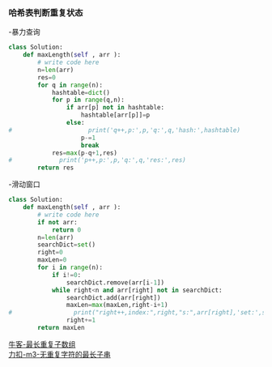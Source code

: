 ### 哈希表判断重复状态
-暴力查询
```python
class Solution:
    def maxLength(self , arr ):
        # write code here
        n=len(arr)
        res=0
        for q in range(n):
            hashtable=dict()
            for p in range(q,n):                
                if arr[p] not in hashtable:
                    hashtable[arr[p]]=p
                else:    
#                     print('q++,p:',p,'q:',q,'hash:',hashtable)
                    p-=1
                    break                    
            res=max(p-q+1,res)
#             print('p++,p:',p,'q:',q,'res:',res)
        return res
```
-滑动窗口
```python
class Solution:
    def maxLength(self , arr ):
        # write code here
        if not arr:
            return 0
        n=len(arr)
        searchDict=set()
        right=0
        maxLen=0
        for i in range(n):
            if i!=0:
                searchDict.remove(arr[i-1])
            while right<n and arr[right] not in searchDict:                  
                searchDict.add(arr[right])  
                maxLen=max(maxLen,right-i+1)
#                 print("right++,index:",right,"s:",arr[right],'set:',searchDict)  
                right+=1
        return maxLen
```
[牛客-最长重复子数组](https://www.nowcoder.com/practice/b56799ebfd684fb394bd315e89324fb4?tpId=117&&tqId=37816&&companyId=239&rp=1&ru=/company/home/code/239&qru=/ta/job-code-high/question-ranking)\
[力扣-m3-无重复字符的最长子串](https://leetcode-cn.com/problems/longest-substring-without-repeating-characters/solution/wu-zhong-fu-zi-fu-de-zui-chang-zi-chuan-by-leetc-2/)
